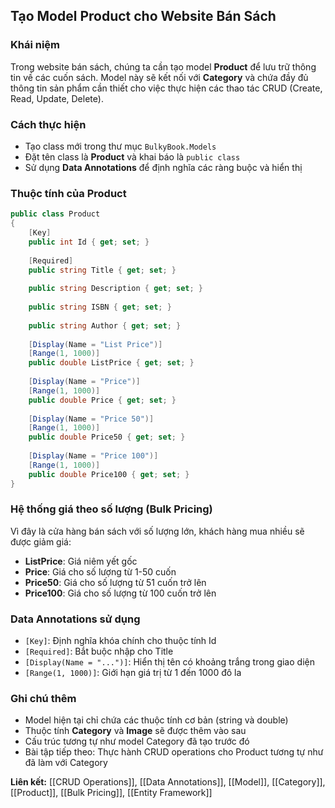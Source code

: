 ## Tạo Model Product cho Website Bán Sách

### Khái niệm

Trong website bán sách, chúng ta cần tạo model **Product** để lưu trữ thông tin về các cuốn sách. Model này sẽ kết nối với **Category** và chứa đầy đủ thông tin sản phẩm cần thiết cho việc thực hiện các thao tác CRUD (Create, Read, Update, Delete).

### Cách thực hiện

- Tạo class mới trong thư mục `BulkyBook.Models`
- Đặt tên class là **Product** và khai báo là `public class`
- Sử dụng **Data Annotations** để định nghĩa các ràng buộc và hiển thị


### Thuộc tính của Product

```csharp
public class Product
{
    [Key]
    public int Id { get; set; }
    
    [Required]
    public string Title { get; set; }
    
    public string Description { get; set; }
    
    public string ISBN { get; set; }
    
    public string Author { get; set; }
    
    [Display(Name = "List Price")]
    [Range(1, 1000)]
    public double ListPrice { get; set; }
    
    [Display(Name = "Price")]
    [Range(1, 1000)]
    public double Price { get; set; }
    
    [Display(Name = "Price 50")]
    [Range(1, 1000)]
    public double Price50 { get; set; }
    
    [Display(Name = "Price 100")]
    [Range(1, 1000)]
    public double Price100 { get; set; }
}
```


### Hệ thống giá theo số lượng (Bulk Pricing)

Vì đây là cửa hàng bán sách với số lượng lớn, khách hàng mua nhiều sẽ được giảm giá:

- **ListPrice**: Giá niêm yết gốc
- **Price**: Giá cho số lượng từ 1-50 cuốn
- **Price50**: Giá cho số lượng từ 51 cuốn trở lên
- **Price100**: Giá cho số lượng từ 100 cuốn trở lên


### Data Annotations sử dụng

- `[Key]`: Định nghĩa khóa chính cho thuộc tính Id
- `[Required]`: Bắt buộc nhập cho Title
- `[Display(Name = "...")]`: Hiển thị tên có khoảng trắng trong giao diện
- `[Range(1, 1000)]`: Giới hạn giá trị từ 1 đến 1000 đô la


### Ghi chú thêm

- Model hiện tại chỉ chứa các thuộc tính cơ bản (string và double)
- Thuộc tính **Category** và **Image** sẽ được thêm vào sau
- Cấu trúc tương tự như model Category đã tạo trước đó
- Bài tập tiếp theo: Thực hành CRUD operations cho Product tương tự như đã làm với Category

**Liên kết:** [[CRUD Operations]], [[Data Annotations]], [[Model]], [[Category]], [[Product]], [[Bulk Pricing]], [[Entity Framework]]

